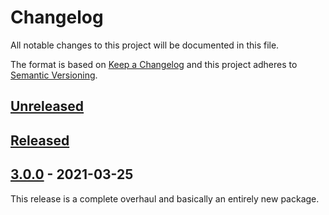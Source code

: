 # Changelog

All notable changes to this project will be documented in this file.

The format is based on [Keep a Changelog][Keep a Changelog] and this project adheres to [Semantic Versioning][Semantic Versioning].

## [Unreleased]

## [Released]

## [3.0.0] - 2021-03-25

This release is a complete overhaul and basically an entirely new package.

<!-- Links -->
[Keep a Changelog]: https://keepachangelog.com/
[Semantic Versioning]: https://semver.org/

[Unreleased]: https://github.com/erri120/GameFinder/compare/v3.0.0...master
[Released]: https://github.com/erri120/GameFinder/releases
[3.0.0]: https://github.com/erri120/GameFinder/releases/v3.0.0
